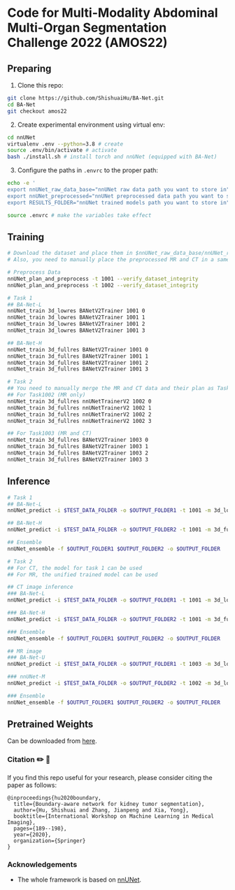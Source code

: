 # Code for Multi-Modality Abdominal Multi-Organ Segmentation Challenge 2022 (AMOS22)

## Preparing
1. Clone this repo:

```bash
git clone https://github.com/ShishuaiHu/BA-Net.git
cd BA-Net
git checkout amos22
```

2. Create experimental environment using virtual env:

```bash
cd nnUNet
virtualenv .env --python=3.8 # create
source .env/bin/activate # activate
bash ./install.sh # install torch and nnUNet (equipped with BA-Net)
```

3. Configure the paths in `.envrc` to the proper path:

```bash
echo -e '
export nnUNet_raw_data_base="nnUNet raw data path you want to store in"
export nnUNet_preprocessed="nnUNet preprocessed data path you want to store in, SSD is prefered"
export RESULTS_FOLDER="nnUNet trained models path you want to store in"' > .envrc

source .envrc # make the variables take effect
```

## Training
```bash
# Download the dataset and place them in $nnUNet_raw_data_base/nnUNet_raw_data/Task1001_AMOS_CT (only CT) and $nnUNet_raw_data_base/nnUNet_raw_data/Task1002_AMOS_MR (only MR)
# Also, you need to manually place the preprocessed MR and CT in a same folder

# Preprocess Data
nnUNet_plan_and_preprocess -t 1001 --verify_dataset_integrity
nnUNet_plan_and_preprocess -t 1002 --verify_dataset_integrity

# Task 1
## BA-Net-L
nnUNet_train 3d_lowres BANetV2Trainer 1001 0
nnUNet_train 3d_lowres BANetV2Trainer 1001 1 
nnUNet_train 3d_lowres BANetV2Trainer 1001 2
nnUNet_train 3d_lowres BANetV2Trainer 1001 3

## BA-Net-H
nnUNet_train 3d_fullres BANetV2Trainer 1001 0
nnUNet_train 3d_fullres BANetV2Trainer 1001 1 
nnUNet_train 3d_fullres BANetV2Trainer 1001 2
nnUNet_train 3d_fullres BANetV2Trainer 1001 3

# Task 2
## You need to manually merge the MR and CT data and their plan as Task1003
## For Task1002 (MR only)
nnUNet_train 3d_fullres nnUNetTrainerV2 1002 0
nnUNet_train 3d_fullres nnUNetTrainerV2 1002 1 
nnUNet_train 3d_fullres nnUNetTrainerV2 1002 2
nnUNet_train 3d_fullres nnUNetTrainerV2 1002 3

## For Task1003 (MR and CT)
nnUNet_train 3d_fullres BANetV2Trainer 1003 0
nnUNet_train 3d_fullres BANetV2Trainer 1003 1 
nnUNet_train 3d_fullres BANetV2Trainer 1003 2
nnUNet_train 3d_fullres BANetV2Trainer 1003 3
```

## Inference

```bash
# Task 1
## BA-Net-L
nnUNet_predict -i $TEST_DATA_FOLDER -o $OUTPUT_FOLDER1 -t 1001 -m 3d_lowres -tr BANetV2Trainer --save_npz

## BA-Net-H
nnUNet_predict -i $TEST_DATA_FOLDER -o $OUTPUT_FOLDER2 -t 1001 -m 3d_fullres -tr BANetV2Trainer --save_npz

## Ensemble
nnUNet_ensemble -f $OUTPUT_FOLDER1 $OUTPUT_FOLDER2 -o $OUTPUT_FOLDER

# Task 2
## For CT, the model for task 1 can be used
## For MR, the unified trained model can be used

## CT image inference 
### BA-Net-L
nnUNet_predict -i $TEST_DATA_FOLDER -o $OUTPUT_FOLDER1 -t 1001 -m 3d_lowres -tr BANetV2Trainer --save_npz

### BA-Net-H
nnUNet_predict -i $TEST_DATA_FOLDER -o $OUTPUT_FOLDER2 -t 1001 -m 3d_fullres -tr BANetV2Trainer --save_npz

### Ensemble
nnUNet_ensemble -f $OUTPUT_FOLDER1 $OUTPUT_FOLDER2 -o $OUTPUT_FOLDER

## MR image
### BA-Net-U
nnUNet_predict -i $TEST_DATA_FOLDER -o $OUTPUT_FOLDER1 -t 1003 -m 3d_lowres -tr BANetV2Trainer --save_npz

### nnUNet-M
nnUNet_predict -i $TEST_DATA_FOLDER -o $OUTPUT_FOLDER2 -t 1002 -m 3d_lowres -tr BANetV2Trainer --save_npz

### Ensemble
nnUNet_ensemble -f $OUTPUT_FOLDER1 $OUTPUT_FOLDER2 -o $OUTPUT_FOLDER
```

## Pretrained Weights

Can be downloaded from [here]().

### Citation ✏️ 📄

If you find this repo useful for your research, please consider citing the paper as follows:

```
@inproceedings{hu2020boundary,
  title={Boundary-aware network for kidney tumor segmentation},
  author={Hu, Shishuai and Zhang, Jianpeng and Xia, Yong},
  booktitle={International Workshop on Machine Learning in Medical Imaging},
  pages={189--198},
  year={2020},
  organization={Springer}
}
```

### Acknowledgements

- The whole framework is based on [nnUNet](https://github.com/MIC-DKFZ/nnUNet).
